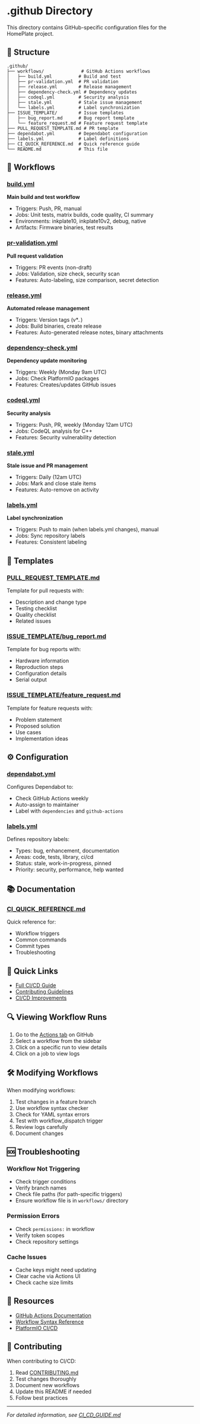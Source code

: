 # .github Directory

This directory contains GitHub-specific configuration files for the HomePlate project.

## 📁 Structure

```
.github/
├── workflows/              # GitHub Actions workflows
│   ├── build.yml          # Build and test
│   ├── pr-validation.yml  # PR validation
│   ├── release.yml        # Release management
│   ├── dependency-check.yml # Dependency updates
│   ├── codeql.yml         # Security analysis
│   ├── stale.yml          # Stale issue management
│   └── labels.yml         # Label synchronization
├── ISSUE_TEMPLATE/        # Issue templates
│   ├── bug_report.md      # Bug report template
│   └── feature_request.md # Feature request template
├── PULL_REQUEST_TEMPLATE.md # PR template
├── dependabot.yml         # Dependabot configuration
├── labels.yml             # Label definitions
├── CI_QUICK_REFERENCE.md  # Quick reference guide
└── README.md              # This file
```

## 🔄 Workflows

### [build.yml](workflows/build.yml)
**Main build and test workflow**

- Triggers: Push, PR, manual
- Jobs: Unit tests, matrix builds, code quality, CI summary
- Environments: inkplate10, inkplate10v2, debug, native
- Artifacts: Firmware binaries, test results

### [pr-validation.yml](workflows/pr-validation.yml)
**Pull request validation**

- Triggers: PR events (non-draft)
- Jobs: Validation, size check, security scan
- Features: Auto-labeling, size comparison, secret detection

### [release.yml](workflows/release.yml)
**Automated release management**

- Triggers: Version tags (v*.*.*)
- Jobs: Build binaries, create release
- Features: Auto-generated release notes, binary attachments

### [dependency-check.yml](workflows/dependency-check.yml)
**Dependency update monitoring**

- Triggers: Weekly (Monday 9am UTC)
- Jobs: Check PlatformIO packages
- Features: Creates/updates GitHub issues

### [codeql.yml](workflows/codeql.yml)
**Security analysis**

- Triggers: Push, PR, weekly (Monday 12am UTC)
- Jobs: CodeQL analysis for C++
- Features: Security vulnerability detection

### [stale.yml](workflows/stale.yml)
**Stale issue and PR management**

- Triggers: Daily (12am UTC)
- Jobs: Mark and close stale items
- Features: Auto-remove on activity

### [labels.yml](workflows/labels.yml)
**Label synchronization**

- Triggers: Push to main (when labels.yml changes), manual
- Jobs: Sync repository labels
- Features: Consistent labeling

## 📝 Templates

### [PULL_REQUEST_TEMPLATE.md](PULL_REQUEST_TEMPLATE.md)
Template for pull requests with:
- Description and change type
- Testing checklist
- Quality checklist
- Related issues

### [ISSUE_TEMPLATE/bug_report.md](ISSUE_TEMPLATE/bug_report.md)
Template for bug reports with:
- Hardware information
- Reproduction steps
- Configuration details
- Serial output

### [ISSUE_TEMPLATE/feature_request.md](ISSUE_TEMPLATE/feature_request.md)
Template for feature requests with:
- Problem statement
- Proposed solution
- Use cases
- Implementation ideas

## ⚙️ Configuration

### [dependabot.yml](dependabot.yml)
Configures Dependabot to:
- Check GitHub Actions weekly
- Auto-assign to maintainer
- Label with `dependencies` and `github-actions`

### [labels.yml](labels.yml)
Defines repository labels:
- Types: bug, enhancement, documentation
- Areas: code, tests, library, ci/cd
- Status: stale, work-in-progress, pinned
- Priority: security, performance, help wanted

## 📚 Documentation

### [CI_QUICK_REFERENCE.md](CI_QUICK_REFERENCE.md)
Quick reference for:
- Workflow triggers
- Common commands
- Commit types
- Troubleshooting

## 🎯 Quick Links

- [Full CI/CD Guide](../CI_CD_GUIDE.md)
- [Contributing Guidelines](../CONTRIBUTING.md)
- [CI/CD Improvements](../CI_CD_IMPROVEMENTS.md)

## 🔍 Viewing Workflow Runs

1. Go to the [Actions tab](../../actions) on GitHub
2. Select a workflow from the sidebar
3. Click on a specific run to view details
4. Click on a job to view logs

## 🛠️ Modifying Workflows

When modifying workflows:

1. Test changes in a feature branch
2. Use workflow syntax checker
3. Check for YAML syntax errors
4. Test with workflow_dispatch trigger
5. Review logs carefully
6. Document changes

## 🆘 Troubleshooting

### Workflow Not Triggering
- Check trigger conditions
- Verify branch names
- Check file paths (for path-specific triggers)
- Ensure workflow file is in `workflows/` directory

### Permission Errors
- Check `permissions:` in workflow
- Verify token scopes
- Check repository settings

### Cache Issues
- Cache keys might need updating
- Clear cache via Actions UI
- Check cache size limits

## 📖 Resources

- [GitHub Actions Documentation](https://docs.github.com/en/actions)
- [Workflow Syntax Reference](https://docs.github.com/en/actions/reference/workflow-syntax-for-github-actions)
- [PlatformIO CI/CD](https://docs.platformio.org/en/latest/integration/ci/index.html)

## 🤝 Contributing

When contributing to CI/CD:

1. Read [CONTRIBUTING.md](../CONTRIBUTING.md)
2. Test changes thoroughly
3. Document new workflows
4. Update this README if needed
5. Follow best practices

---

*For detailed information, see [CI_CD_GUIDE.md](../CI_CD_GUIDE.md)*

